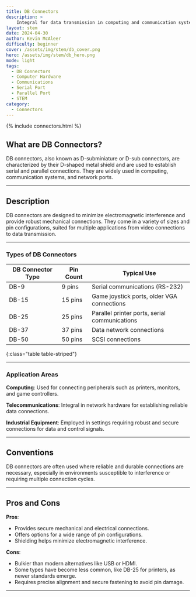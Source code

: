 ```yaml
---
title: DB Connectors
description: >
    Integral for data transmission in computing and communication systems, known for their D-shaped metal shield.
layout: stem
date: 2024-04-30
author: Kevin McAleer
difficulty: beginner
cover: /assets/img/stem/db_cover.png
hero: /assets/img/stem/db_hero.png
mode: light
tags:
  - DB Connectors
  - Computer Hardware
  - Communications
  - Serial Port
  - Parallel Port
  - STEM
category:
  - Connectors
---
```


{% include connectors.html %}

## What are DB Connectors?

DB connectors, also known as D-subminiature or D-sub connectors, are characterized by their D-shaped metal shield and are used to establish serial and parallel connections. They are widely used in computing, communication systems, and network ports.

---

## Description

DB connectors are designed to minimize electromagnetic interference and provide robust mechanical connections. They come in a variety of sizes and pin configurations, suited for multiple applications from video connections to data transmission.

---

### Types of DB Connectors

DB Connector Type | Pin Count | Typical Use
------------------|-----------|------------
DB-9              | 9 pins    | Serial communications (RS-232)
DB-15             | 15 pins   | Game joystick ports, older VGA connections
DB-25             | 25 pins   | Parallel printer ports, serial communications
DB-37             | 37 pins   | Data network connections
DB-50             | 50 pins   | SCSI connections
{:class="table table-striped"}

---

### Application Areas

**Computing**: Used for connecting peripherals such as printers, monitors, and game controllers.

**Telecommunications**: Integral in network hardware for establishing reliable data connections.

**Industrial Equipment**: Employed in settings requiring robust and secure connections for data and control signals.

---

## Conventions

DB connectors are often used where reliable and durable connections are necessary, especially in environments susceptible to interference or requiring multiple connection cycles.

---

## Pros and Cons

**Pros**:
- Provides secure mechanical and electrical connections.
- Offers options for a wide range of pin configurations.
- Shielding helps minimize electromagnetic interference.

**Cons**:
- Bulkier than modern alternatives like USB or HDMI.
- Some types have become less common, like DB-25 for printers, as newer standards emerge.
- Requires precise alignment and secure fastening to avoid pin damage.

---

